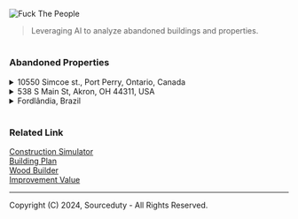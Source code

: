 ![Fuck The People](https://github.com/user-attachments/assets/e427d07a-b423-4f57-b3f7-4ab88089e54f)

> Leveraging AI to analyze abandoned buildings and properties. 

#
### Abandoned Properties

<details><summary>10550 Simcoe st., Port Perry, Ontario, Canada</summary>
<br>

![Abandoned Gas Station](https://github.com/sourceduty/Abandoned_Locations/assets/123030236/ed53f603-efb5-47df-b208-4ff1d6f09fd0)

10550 Simcoe st., Port Perry, Ontario, Canada

```
1. Convenience Store with Gas Station:
   
   - Revitalize the existing structure into a modern convenience store.
   - Add fuel pumps to cater to travelers and locals.
   - Offer a variety of snacks, beverages, and essential items.
   - Include services such as an ATM, lottery tickets, and a small seating area.

2. Community Center:
   
   - Develop a multi-purpose community center.
   - Provide spaces for local events, meetings, and recreational activities.
   - Include a gymnasium, classrooms, and a community kitchen.
   - Offer programs for all age groups, from children to seniors.

3. Cafe or Small Restaurant:
   
   - Open a cozy cafe or a small family restaurant.
   - Use the scenic surroundings to create an inviting outdoor seating area.
   - Serve locally sourced food and beverages.
   - Host events like live music, trivia nights, and community gatherings.

4. Retail Shop:
   
   - Establish a specialty retail shop, such as a local produce market or crafts store.
   - Focus on selling unique, locally made products.
   - Create a space for workshops and demonstrations.
   - Collaborate with local artisans and farmers.

5. Service Station:
    
   - Convert the site into a service station offering car repairs, tire services, and other automotive needs.
   - Include a waiting area with refreshments and Wi-Fi for customers.
   - Offer additional services like car wash and detailing.
   - Provide environmentally friendly options such as recycling oil and batteries.

6. Eco-Friendly Park and Rest Area:
    
   - Transform the space into a small park or rest area with eco-friendly features.
   - Install solar panels and EV charging stations.
   - Landscape with native plants and trees to promote local wildlife.
   - Include picnic areas, walking trails, and informative displays about sustainability.

7. Mixed-Use Development:
    
   - Develop a mixed-use space combining residential units with commercial areas.
   - Design apartments or townhouses with modern amenities.
   - Include commercial spaces for small offices, shops, or cafes on the ground floor.
   - Create a vibrant community hub with shared spaces like gardens and recreational areas.

Steps to Consider Before Development:

   - Conduct a community survey to understand the needs and preferences of local residents.
   - Analyze market demand to ensure the viability of the chosen project.
   - Consult with local authorities for zoning regulations and permits.
   - Develop a detailed business plan and secure necessary funding.
   - Plan for sustainable development practices to minimize environmental impact.
```

<br>
</details>
<details><summary>538 S Main St, Akron, OH 44311, USA</summary>
<br>

![538 S Main St, Akron, OH 44311, USA](https://github.com/sourceduty/Abandoned_Locations/assets/123030236/673377db-e875-4c8c-81ef-614cec992acc)

Deciding what to build to replace an abandoned building involves considering the needs and preferences of the local community, as well as broader urban development goals.

```
Here are some potential options for 538 S Main St, Akron, Ohio:

1. Community Center: A space for local residents to gather, host events, and participate in various programs. This can include a gym, meeting rooms, and spaces for classes or workshops.

2. Mixed-Use Development: Combining residential, commercial, and office spaces can attract a variety of people and businesses, fostering a vibrant neighborhood.

3. Affordable Housing: Addressing housing shortages and providing affordable living options can greatly benefit the community.

4. Green Space or Park: Creating a public park or green space can improve the quality of life, provide recreational opportunities, and enhance the urban environment.

5. Retail and Dining Hub: Developing a space with shops, cafes, and restaurants can stimulate local economy and create a lively social environment.

6. Educational Facility: A school, library, or learning center can serve the community by providing educational resources and opportunities.

7. Health and Wellness Center: A facility offering medical services, fitness classes, and wellness programs can promote health in the community.

8. Cultural or Arts Center: A venue for arts, culture, and performances can enrich the community’s cultural life and attract visitors.

To determine the best option, it would be helpful to:
- Conduct surveys and hold community meetings to gather input from local residents.
- Assess the current and future needs of the area.
- Consider the economic feasibility and potential funding sources.
- Collaborate with city planners, local businesses, and community organizations.
```

Engaging with stakeholders and considering these factors will help ensure that the new development meets the needs and aspirations of the Akron community.

<br>
</details>
<details><summary>Fordlândia, Brazil</summary>
<br>

![Fordlândia, Brazil](https://github.com/sourceduty/Abandoned_Locations/assets/123030236/1373dcb0-790a-43ab-9801-01c34dc2b2a9)

Replacing the abandoned property of Fordlândia in Aveiro, State of Pará, Brazil, requires careful consideration of various factors including economic viability, environmental impact, and community benefits.

```
Here are a few suggestions:

1. Eco-tourism Resort:

   - Utilize the unique historical background and the natural surroundings to develop an eco-tourism destination.
   - Activities can include guided tours of the old rubber plantations, bird watching, river tours, and educational programs about the Amazon rainforest.

2. Research and Educational Center:

   - Establish a research center focused on tropical agriculture, sustainable forestry, and biodiversity.
   - Collaborate with universities and research institutions worldwide for programs and studies.

3. Agroforestry Project:

   - Implement an agroforestry system that combines agriculture and forestry to create sustainable land-use practices.
   - Focus on crops like rubber, cocoa, coffee, and native fruits, integrating them with the preservation of native forest areas.

4. Community Development Hub:

   - Develop the area into a community center that includes housing, healthcare, and educational facilities for the local population.
   - Promote sustainable livelihoods through vocational training and small-scale enterprises.

5. Renewable Energy Plant:

   - Utilize the land for a renewable energy project, such as a solar or bioenergy plant.
   - Support the local community with job creation and sustainable energy solutions.

6. Cultural Heritage Site:

   - Preserve the historical buildings and structures, turning Fordlândia into a cultural heritage site.
   - Develop museums, cultural centers, and art spaces to attract tourists and educate people about the region's history.

7. Wildlife Sanctuary:

   - Convert the area into a wildlife sanctuary to protect local flora and fauna.
   - Create programs for conservation, research, and ecotourism to support sustainable development.
```

Each of these options has the potential to bring significant benefits to the region while respecting the historical and environmental context of Fordlândia. Engaging with local stakeholders and experts will be crucial in deciding the most appropriate and sustainable use of the property.

<br>
</details>

#
### Related Link

[Construction Simulator](https://chat.openai.com/g/g-HJGQpAmKa-construction-simulator)
<br>
[Building Plan](https://chat.openai.com/g/g-csXtuEdzH-building-plan)
<br>
[Wood Builder](https://chat.openai.com/g/g-EFy1XUX9P-wood-builder)
<br>
[Improvement Value](https://github.com/sourceduty/Improvement_Value)

***
Copyright (C) 2024, Sourceduty - All Rights Reserved.
